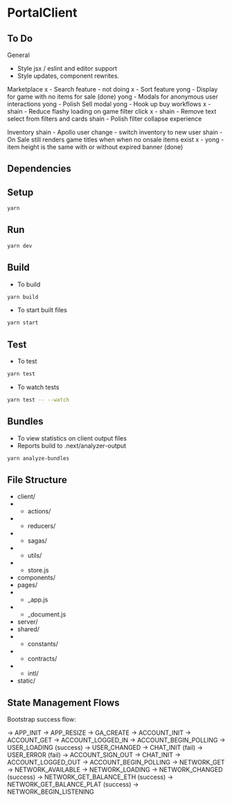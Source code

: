 # PortalClient

## To Do

General
- Style jsx / eslint and editor support
- Style updates, component rewrites.

Marketplace
  x - Search feature - not doing
  x - Sort feature
  yong - Display for game with no items for sale (done)
  yong - Modals for anonymous user interactions
  yong - Polish Sell modal
  yong - Hook up buy workflows
  x - shain - Reduce flashy loading on game filter click
  x - shain - Remove text select from filters and cards
  shain - Polish filter collapse experience

Inventory
  shain - Apollo user change - switch inventory to new user
  shain - On Sale still renders game titles when when no onsale items exist
  x - yong - item height is the same with or without expired banner (done)

## Dependencies

## Setup

```bash
yarn
```

## Run

```bash
yarn dev
```

## Build

- To build
```bash
yarn build
```

- To start built files
```bash
yarn start
```

## Test

- To test
```bash
yarn test
```
- To watch tests
```bash
yarn test -- --watch
```

## Bundles

- To view statistics on client output files
- Reports build to .next/analyzer-output
```bash
yarn analyze-bundles
```

## File Structure

- client/
- - actions/
- - reducers/
- - sagas/
- - utils/
- - store.js
- components/
- pages/
- - \_app.js
- - \_document.js
- server/
- shared/
- - constants/
- - contracts/
- - intl/
- static/

## State Management Flows

Bootstrap success flow:

-> APP_INIT
  -> APP_RESIZE
  -> GA_CREATE
  -> ACCOUNT_INIT
    -> ACCOUNT_GET
      -> ACCOUNT_LOGGED_IN
        -> ACCOUNT_BEGIN_POLLING
        -> USER_LOADING
          (success) -> USER_CHANGED
                        -> CHAT_INIT
          (fail) -> USER_ERROR
          (fail) -> ACCOUNT_SIGN_OUT
                        -> CHAT_INIT
      -> ACCOUNT_LOGGED_OUT
        -> ACCOUNT_BEGIN_POLLING
    -> NETWORK_GET
      -> NETWORK_AVAILABLE
      -> NETWORK_LOADING
        -> NETWORK_CHANGED
          (success) -> NETWORK_GET_BALANCE_ETH
          (success) -> NETWORK_GET_BALANCE_PLAT
          (success) -> NETWORK_BEGIN_LISTENING
